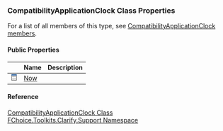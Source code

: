 ﻿### CompatibilityApplicationClock Class Properties

For a list of all members of this type, see [CompatibilityApplicationClock members](FChoice.Toolkits.Clarify~FChoice.Toolkits.Clarify.Support.CompatibilityApplicationClock_members.md).

#### Public Properties

|   | Name | Description |
| --- | --- | --- |
| ![Public Property](dotnetimages/publicProperty.png) | [Now](FChoice.Toolkits.Clarify~FChoice.Toolkits.Clarify.Support.CompatibilityApplicationClock~Now.md) |   |





#### Reference

[CompatibilityApplicationClock Class](FChoice.Toolkits.Clarify~FChoice.Toolkits.Clarify.Support.CompatibilityApplicationClock.md)  
[FChoice.Toolkits.Clarify.Support Namespace](FChoice.Toolkits.Clarify~FChoice.Toolkits.Clarify.Support_namespace.md)